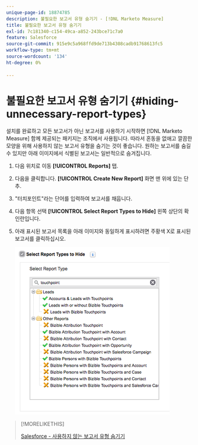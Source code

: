 ```yaml
---
unique-page-id: 18874785
description: 불필요한 보고서 유형 숨기기 - [!DNL Marketo Measure]
title: 불필요한 보고서 유형 숨기기
exl-id: 7c181340-c154-49ca-a852-243bce71c7a0
feature: Salesforce
source-git-commit: 915e9c5a968ffd9de713b4308cadb91768613fc5
workflow-type: tm+mt
source-wordcount: '134'
ht-degree: 0%

---
```


# 불필요한 보고서 유형 숨기기 {#hiding-unnecessary-report-types}

설치를 완료하고 모든 보고서가 아닌 보고서를 사용하기 시작하면 [!DNL Marketo Measure] 함께 제공되는 패키지는 조직에서 사용됩니다. 따라서 혼동을 없애고 깔끔한 모양을 위해 사용하지 않는 보고서 유형을 숨기는 것이 좋습니다. 원하는 보고서를 숨길 수 있지만 아래 이미지에서 식별된 보고서는 일반적으로 숨겨집니다.

1. 다음 위치로 이동 **[!UICONTROL Reports]** 탭.

1. 다음을 클릭합니다. **[!UICONTROL Create New Report]** 화면 맨 위에 있는 단추.

1. &quot;터치포인트&quot;라는 단어를 입력하여 보고서를 채웁니다.

1. 다음 항목 선택 **[!UICONTROL Select Report Types to Hide]** 왼쪽 상단의 확인란입니다.

1. 아래 표시된 보고서 목록을 아래 이미지와 동일하게 표시하려면 주황색 X로 표시된 보고서를 클릭하십시오.

   ![](assets/1-4.png)

>[!MORELIKETHIS]
>
>[Salesforce - 사용하지 않는 보고서 유형 숨기기](https://help.salesforce.com/articleView?id=release-notes.rn_analytics_hide_report_types.htm&amp;type=5&amp;language=en_us)
